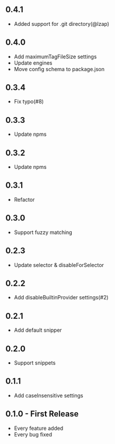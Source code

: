 ## 0.4.1
* Added support for .git directory(@lzap)

## 0.4.0
* Add maximumTagFileSize settings
* Update engines
* Move config schema to package.json

## 0.3.4
* Fix typo(#8)

## 0.3.3
* Update npms

## 0.3.2
* Update npms

## 0.3.1
* Refactor

## 0.3.0
* Support fuzzy matching

## 0.2.3
* Update selector & disableForSelector

## 0.2.2
* Add disableBuiltinProvider settings(#2)

## 0.2.1
* Add default snipper

## 0.2.0
* Support snippets

## 0.1.1
* Add caseInsensitive settings

## 0.1.0 - First Release
* Every feature added
* Every bug fixed
